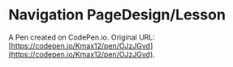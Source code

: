 # Navigation PageDesign/Lesson

A Pen created on CodePen.io. Original URL: [https://codepen.io/Kmax12/pen/OJzJGvd](https://codepen.io/Kmax12/pen/OJzJGvd).


